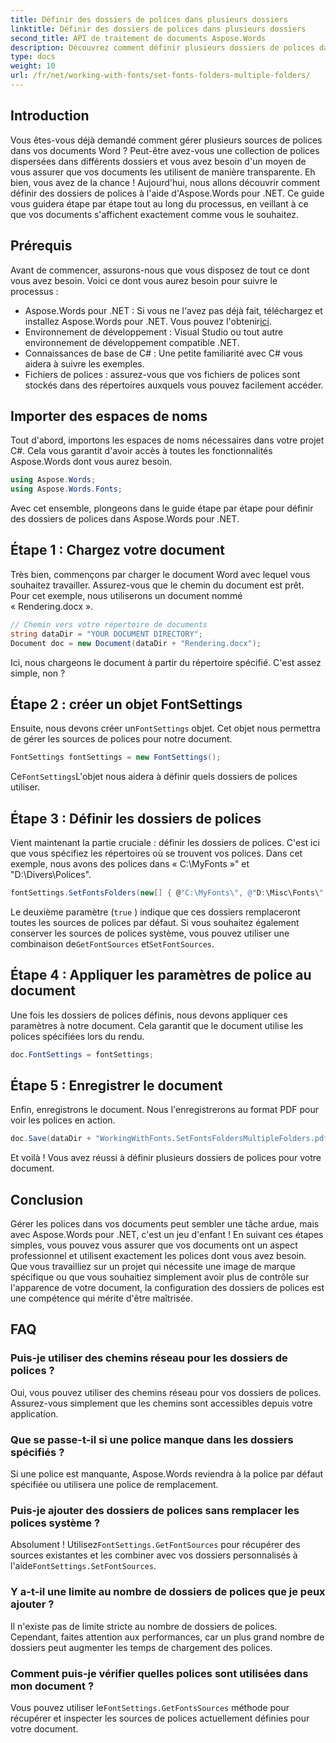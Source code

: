 ```yaml
---
title: Définir des dossiers de polices dans plusieurs dossiers
linktitle: Définir des dossiers de polices dans plusieurs dossiers
second_title: API de traitement de documents Aspose.Words
description: Découvrez comment définir plusieurs dossiers de polices dans vos documents Word à l'aide d'Aspose.Words pour .NET. Ce guide étape par étape garantit que vos documents utilisent exactement les polices dont vous avez besoin.
type: docs
weight: 10
url: /fr/net/working-with-fonts/set-fonts-folders-multiple-folders/
---
```

## Introduction

Vous êtes-vous déjà demandé comment gérer plusieurs sources de polices dans vos documents Word ? Peut-être avez-vous une collection de polices dispersées dans différents dossiers et vous avez besoin d'un moyen de vous assurer que vos documents les utilisent de manière transparente. Eh bien, vous avez de la chance ! Aujourd'hui, nous allons découvrir comment définir des dossiers de polices à l'aide d'Aspose.Words pour .NET. Ce guide vous guidera étape par étape tout au long du processus, en veillant à ce que vos documents s'affichent exactement comme vous le souhaitez.

## Prérequis

Avant de commencer, assurons-nous que vous disposez de tout ce dont vous avez besoin. Voici ce dont vous aurez besoin pour suivre le processus :

-  Aspose.Words pour .NET : Si vous ne l'avez pas déjà fait, téléchargez et installez Aspose.Words pour .NET. Vous pouvez l'obtenir[ici](https://releases.aspose.com/words/net/).
- Environnement de développement : Visual Studio ou tout autre environnement de développement compatible .NET.
- Connaissances de base de C# : Une petite familiarité avec C# vous aidera à suivre les exemples.
- Fichiers de polices : assurez-vous que vos fichiers de polices sont stockés dans des répertoires auxquels vous pouvez facilement accéder.

## Importer des espaces de noms

Tout d'abord, importons les espaces de noms nécessaires dans votre projet C#. Cela vous garantit d'avoir accès à toutes les fonctionnalités Aspose.Words dont vous aurez besoin.

```csharp
using Aspose.Words;
using Aspose.Words.Fonts;
```

Avec cet ensemble, plongeons dans le guide étape par étape pour définir des dossiers de polices dans Aspose.Words pour .NET.

## Étape 1 : Chargez votre document

Très bien, commençons par charger le document Word avec lequel vous souhaitez travailler. Assurez-vous que le chemin du document est prêt. Pour cet exemple, nous utiliserons un document nommé « Rendering.docx ».

```csharp
// Chemin vers votre répertoire de documents
string dataDir = "YOUR DOCUMENT DIRECTORY";
Document doc = new Document(dataDir + "Rendering.docx");
```

Ici, nous chargeons le document à partir du répertoire spécifié. C'est assez simple, non ?

## Étape 2 : créer un objet FontSettings

 Ensuite, nous devons créer un`FontSettings` objet. Cet objet nous permettra de gérer les sources de polices pour notre document.

```csharp
FontSettings fontSettings = new FontSettings();
```

 Ce`FontSettings`L'objet nous aidera à définir quels dossiers de polices utiliser.

## Étape 3 : Définir les dossiers de polices

Vient maintenant la partie cruciale : définir les dossiers de polices. C'est ici que vous spécifiez les répertoires où se trouvent vos polices. Dans cet exemple, nous avons des polices dans « C:\MyFonts »\" et "D:\Divers\Polices\".

```csharp
fontSettings.SetFontsFolders(new[] { @"C:\MyFonts\", @"D:\Misc\Fonts\" }, true);
```

Le deuxième paramètre (`true` ) indique que ces dossiers remplaceront toutes les sources de polices par défaut. Si vous souhaitez également conserver les sources de polices système, vous pouvez utiliser une combinaison de`GetFontSources` et`SetFontSources`.

## Étape 4 : Appliquer les paramètres de police au document

Une fois les dossiers de polices définis, nous devons appliquer ces paramètres à notre document. Cela garantit que le document utilise les polices spécifiées lors du rendu.

```csharp
doc.FontSettings = fontSettings;
```

## Étape 5 : Enregistrer le document

Enfin, enregistrons le document. Nous l'enregistrerons au format PDF pour voir les polices en action.

```csharp
doc.Save(dataDir + "WorkingWithFonts.SetFontsFoldersMultipleFolders.pdf");
```

Et voilà ! Vous avez réussi à définir plusieurs dossiers de polices pour votre document.

## Conclusion

Gérer les polices dans vos documents peut sembler une tâche ardue, mais avec Aspose.Words pour .NET, c'est un jeu d'enfant ! En suivant ces étapes simples, vous pouvez vous assurer que vos documents ont un aspect professionnel et utilisent exactement les polices dont vous avez besoin. Que vous travailliez sur un projet qui nécessite une image de marque spécifique ou que vous souhaitiez simplement avoir plus de contrôle sur l'apparence de votre document, la configuration des dossiers de polices est une compétence qui mérite d'être maîtrisée.

## FAQ

### Puis-je utiliser des chemins réseau pour les dossiers de polices ?
Oui, vous pouvez utiliser des chemins réseau pour vos dossiers de polices. Assurez-vous simplement que les chemins sont accessibles depuis votre application.

### Que se passe-t-il si une police manque dans les dossiers spécifiés ?
Si une police est manquante, Aspose.Words reviendra à la police par défaut spécifiée ou utilisera une police de remplacement.

### Puis-je ajouter des dossiers de polices sans remplacer les polices système ?
 Absolument ! Utilisez`FontSettings.GetFontSources` pour récupérer des sources existantes et les combiner avec vos dossiers personnalisés à l'aide`FontSettings.SetFontSources`.

### Y a-t-il une limite au nombre de dossiers de polices que je peux ajouter ?
Il n'existe pas de limite stricte au nombre de dossiers de polices. Cependant, faites attention aux performances, car un plus grand nombre de dossiers peut augmenter les temps de chargement des polices.

### Comment puis-je vérifier quelles polices sont utilisées dans mon document ?
 Vous pouvez utiliser le`FontSettings.GetFontsSources` méthode pour récupérer et inspecter les sources de polices actuellement définies pour votre document.